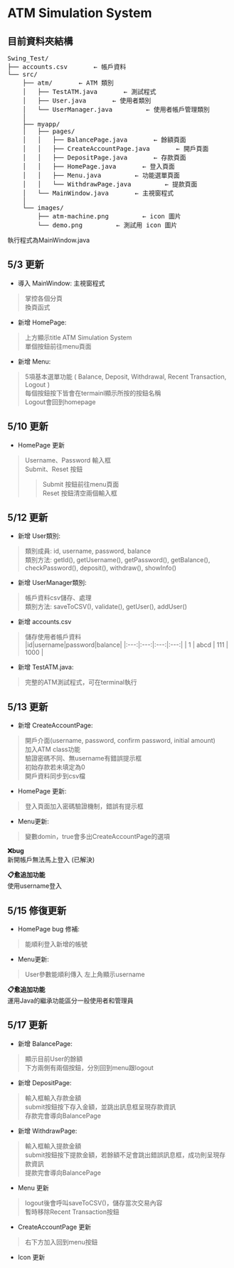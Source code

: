 # ATM Simulation System

## 目前資料夾結構
<pre>
Swing_Test/
├── accounts.csv       ← 帳戶資料
└── src/
    ├── atm/       ← ATM 類別
    │   ├── TestATM.java       ← 測試程式
    │   ├── User.java       ← 使用者類別
    │   └── UserManager.java         ← 使用者帳戶管理類別
    │
    ├── myapp/
    │   ├── pages/
    │   │   ├── BalancePage.java       ← 餘額頁面
    │   │   ├── CreateAccountPage.java       ← 開戶頁面
    │   │   ├── DepositPage.java       ← 存款頁面
    │   │   ├── HomePage.java       ← 登入頁面
    │   │   ├── Menu.java         ← 功能選單頁面
    │   │   └── WithdrawPage.java         ← 提款頁面
    │   └── MainWindow.java       ← 主視窗程式
    │
    └── images/
        ├── atm-machine.png         ← icon 圖片
        └── demo.png         ← 測試用 icon 圖片
</pre>

執行程式為MainWindow.java


## 5/3 更新
- 導入 MainWindow: 主視窗程式  
> 掌控各個分頁  
> 換頁函式  

- 新增 HomePage:  
> 上方顯示title ATM Simulation System  
> 單個按鈕前往menu頁面  

- 新增 Menu:  
> 5項基本選單功能 ( Balance, Deposit, Withdrawal, Recent Transaction, Logout )  
> 每個按鈕按下皆會在termainl顯示所按的按鈕名稱  
> Logout會回到homepage  
  
  
## 5/10 更新  
- HomePage 更新  
> Username、Password 輸入框  
> Submit、Reset 按鈕  
> > Submit 按鈕前往menu頁面  
> > Reset 按鈕清空兩個輸入框  
  
  
## 5/12 更新
- 新增 User類別:  
> 類別成員: id, username, password, balance  
> 類別方法: getId(), getUsername(), getPassword(), getBalance(), checkPassword(), deposit(), withdraw(), showInfo()  

- 新增 UserManager類別:  
> 帳戶資料csv儲存、處理  
> 類別方法: saveToCSV(), validate(), getUser(), addUser()  

- 新增 accounts.csv  
> 儲存使用者帳戶資料  
> |id|username|password|balance|
> |:---:|:---:|:---:|:---:|
> | 1 | abcd | 111 | 1000 |

- 新增 TestATM.java:  
> 完整的ATM測試程式，可在terminal執行  
  
  
## 5/13 更新  
- 新增 CreateAccountPage:  
> 開戶介面(username, password, confirm password, initial amount)  
> 加入ATM class功能  
驗證密碼不同、無username有錯誤提示框  
初始存款若未填定為0  
開戶資料同步到csv檔  

- HomePage 更新:  
> 登入頁面加入密碼驗證機制，錯誤有提示框  

- Menu更新:  
> 變數domin，true會多出CreateAccountPage的選項  

**:x:bug**  
新開帳戶無法馬上登入 (已解決)

**:clipboard:愈追加功能**   
使用username登入
  
  
## 5/15 修復更新
- HomePage bug 修補:  
> 能順利登入新增的帳號

- Menu更新: 
> User參數能順利傳入
> 左上角顯示username

**:clipboard:愈追加功能**   
運用Java的繼承功能區分一般使用者和管理員
  
  
## 5/17 更新  
- 新增 BalancePage:  
> 顯示目前User的餘額  
> 下方兩側有兩個按鈕，分別回到menu跟logout  

- 新增 DepositPage:
> 輸入框輸入存款金額  
> submit按鈕按下存入金額，並跳出訊息框呈現存款資訊  
> 存款完會導向BalancePage  

- 新增 WithdrawPage:
> 輸入框輸入提款金額  
> submit按鈕按下提款金額，若餘額不足會跳出錯誤訊息框，成功則呈現存款資訊  
> 提款完會導向BalancePage  

- Menu 更新
> logout後會呼叫saveToCSV()，儲存當次交易內容  
> 暫時移除Recent Transaction按鈕  

- CreateAccountPage 更新
> 右下方加入回到menu按鈕  

- Icon 更新
